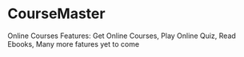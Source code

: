 # CourseMaster
Online Courses
Features:
Get Online Courses,
Play Online Quiz,
Read Ebooks,
Many more fatures yet to come

